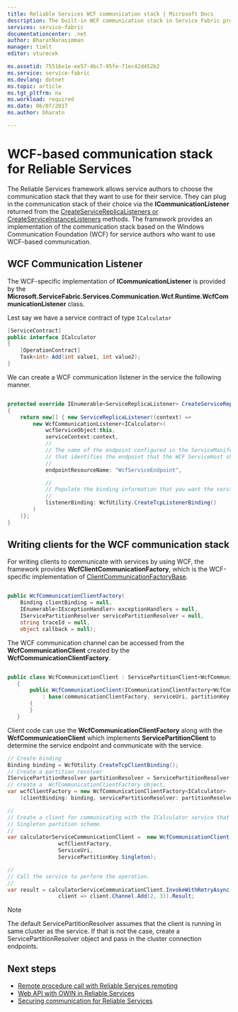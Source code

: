 ```yaml
---
title: Reliable Services WCF communication stack | Microsoft Docs
description: The built-in WCF communication stack in Service Fabric provides client-service WCF communication for Reliable Services.
services: service-fabric
documentationcenter: .net
author: BharatNarasimman
manager: timlt
editor: vturecek

ms.assetid: 75516e1e-ee57-4bc7-95fe-71ec42d452b2
ms.service: service-fabric
ms.devlang: dotnet
ms.topic: article
ms.tgt_pltfrm: na
ms.workload: required
ms.date: 06/07/2017
ms.author: bharatn

---
```

# WCF-based communication stack for Reliable Services
The Reliable Services framework allows service authors to choose the communication stack that they want to use for their service. They can plug in the communication stack of their choice via the **ICommunicationListener** returned from the [CreateServiceReplicaListeners or CreateServiceInstanceListeners](service-fabric-reliable-services-communication.md) methods. The framework provides an implementation of the communication stack based on the Windows Communication Foundation (WCF) for service authors who want to use WCF-based communication.

## WCF Communication Listener
The WCF-specific implementation of **ICommunicationListener** is provided by the **Microsoft.ServiceFabric.Services.Communication.Wcf.Runtime.WcfCommunicationListener** class.

Lest say we have a service contract of type `ICalculator`

```csharp
[ServiceContract]
public interface ICalculator
{
    [OperationContract]
    Task<int> Add(int value1, int value2);
}
```

We can create a WCF communication listener in the service the following manner.

```csharp

protected override IEnumerable<ServiceReplicaListener> CreateServiceReplicaListeners()
{
    return new[] { new ServiceReplicaListener((context) =>
        new WcfCommunicationListener<ICalculator>(
            wcfServiceObject:this,
            serviceContext:context,
            //
            // The name of the endpoint configured in the ServiceManifest under the Endpoints section
            // that identifies the endpoint that the WCF ServiceHost should listen on.
            //
            endpointResourceName: "WcfServiceEndpoint",

            //
            // Populate the binding information that you want the service to use.
            //
            listenerBinding: WcfUtility.CreateTcpListenerBinding()
        )
    )};
}
```

## Writing clients for the WCF communication stack
For writing clients to communicate with services by using WCF, the framework provides **WcfClientCommunicationFactory**, which is the WCF-specific implementation of [ClientCommunicationFactoryBase](service-fabric-reliable-services-communication.md).

```csharp

public WcfCommunicationClientFactory(
    Binding clientBinding = null,
    IEnumerable<IExceptionHandler> exceptionHandlers = null,
    IServicePartitionResolver servicePartitionResolver = null,
    string traceId = null,
    object callback = null);
```

The WCF communication channel can be accessed from the **WcfCommunicationClient** created by the **WcfCommunicationClientFactory**.

```csharp

public class WcfCommunicationClient : ServicePartitionClient<WcfCommunicationClient<ICalculator>>
   {
       public WcfCommunicationClient(ICommunicationClientFactory<WcfCommunicationClient<ICalculator>> communicationClientFactory, Uri serviceUri, ServicePartitionKey partitionKey = null, TargetReplicaSelector targetReplicaSelector = TargetReplicaSelector.Default, string listenerName = null, OperationRetrySettings retrySettings = null)
           : base(communicationClientFactory, serviceUri, partitionKey, targetReplicaSelector, listenerName, retrySettings)
       {
       }
   }
```

Client code can use the **WcfCommunicationClientFactory** along with the **WcfCommunicationClient** which implements **ServicePartitionClient** to determine the service endpoint and communicate with the service.

```csharp
// Create binding
Binding binding = WcfUtility.CreateTcpClientBinding();
// Create a partition resolver
IServicePartitionResolver partitionResolver = ServicePartitionResolver.GetDefault();
// create a  WcfCommunicationClientFactory object.
var wcfClientFactory = new WcfCommunicationClientFactory<ICalculator>
    (clientBinding: binding, servicePartitionResolver: partitionResolver);

//
// Create a client for communicating with the ICalculator service that has been created with the
// Singleton partition scheme.
//
var calculatorServiceCommunicationClient =  new WcfCommunicationClient(
                wcfClientFactory,
                ServiceUri,
                ServicePartitionKey.Singleton);

//
// Call the service to perform the operation.
//
var result = calculatorServiceCommunicationClient.InvokeWithRetryAsync(
                client => client.Channel.Add(2, 3)).Result;
```
> [!NOTE]
> The default ServicePartitionResolver assumes that the client is running in same cluster as the service. If that is not the case, create a ServicePartitionResolver object and pass in the cluster connection endpoints.
> 
> 

## Next steps
* [Remote procedure call with Reliable Services remoting](service-fabric-reliable-services-communication-remoting.md)
* [Web API with OWIN in Reliable Services](service-fabric-reliable-services-communication-webapi.md)
* [Securing communication for Reliable Services](service-fabric-reliable-services-secure-communication.md)

